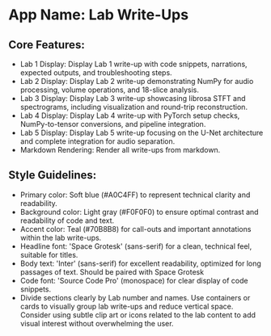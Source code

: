 # **App Name**: Lab Write-Ups

## Core Features:

- Lab 1 Display: Display Lab 1 write-up with code snippets, narrations, expected outputs, and troubleshooting steps.
- Lab 2 Display: Display Lab 2 write-up demonstrating NumPy for audio processing, volume operations, and 18-slice analysis.
- Lab 3 Display: Display Lab 3 write-up showcasing librosa STFT and spectrograms, including visualization and round-trip reconstruction.
- Lab 4 Display: Display Lab 4 write-up with PyTorch setup checks, NumPy-to-tensor conversions, and pipeline integration.
- Lab 5 Display: Display Lab 5 write-up focusing on the U-Net architecture and complete integration for audio separation.
- Markdown Rendering: Render all write-ups from markdown.

## Style Guidelines:

- Primary color: Soft blue (#A0C4FF) to represent technical clarity and readability.
- Background color: Light gray (#F0F0F0) to ensure optimal contrast and readability of code and text.
- Accent color: Teal (#70B8B8) for call-outs and important annotations within the lab write-ups.
- Headline font: 'Space Grotesk' (sans-serif) for a clean, technical feel, suitable for titles.
- Body text: 'Inter' (sans-serif) for excellent readability, optimized for long passages of text. Should be paired with Space Grotesk
- Code font: 'Source Code Pro' (monospace) for clear display of code snippets.
- Divide sections clearly by Lab number and names. Use containers or cards to visually group lab write-ups and reduce vertical space. Consider using subtle clip art or icons related to the lab content to add visual interest without overwhelming the user.
